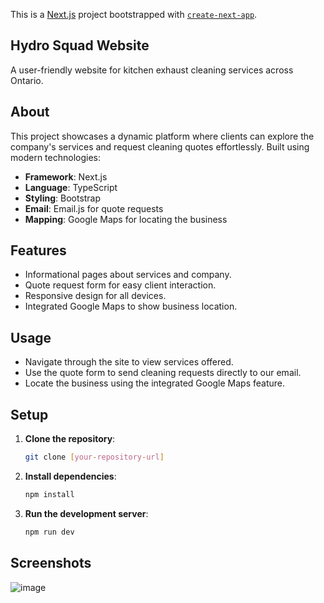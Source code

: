 This is a [Next.js](https://nextjs.org) project bootstrapped with [`create-next-app`](https://nextjs.org/docs/app/api-reference/cli/create-next-app).

## Hydro Squad Website
A user-friendly website for kitchen exhaust cleaning services across Ontario. 

## About
This project showcases a dynamic platform where clients can explore the company's services and request cleaning quotes effortlessly. Built using modern technologies:

- **Framework**: Next.js
- **Language**: TypeScript
- **Styling**: Bootstrap
- **Email**: Email.js for quote requests
- **Mapping**: Google Maps for locating the business

## Features

- Informational pages about services and company.
- Quote request form for easy client interaction.
- Responsive design for all devices.
- Integrated Google Maps to show business location.
  
## Usage 

- Navigate through the site to view services offered.
- Use the quote form to send cleaning requests directly to our email.
- Locate the business using the integrated Google Maps feature.

## Setup

1. **Clone the repository**:
   ```sh
   git clone [your-repository-url]
2. **Install dependencies**:
   ```sh
   npm install
3. **Run the development server**:
   ```sh
   npm run dev

## Screenshots

![image](https://github.com/user-attachments/assets/b1224647-1eed-4917-b4f5-d8c26a3264d7)
